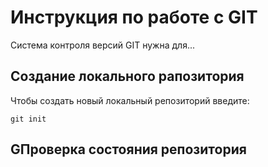 # **Инструкция по работе с GIT**

Система контроля версий GIT нужна для...

## Создание локального рапозитория

Чтобы создать новый локальный репозиторий введите:

    git init

## GПроверка состояния репозитория

